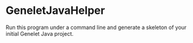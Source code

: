 # GeneletJavaHelper

Run this program under a command line and generate a skeleton of your initial Genelet Java project.
